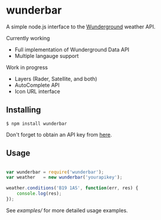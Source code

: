 # wunderbar
A simple node.js interface to the [Wunderground](http://www.wunderground.com/weather/api/d/docs) weather API.

Currently working
* Full implementation of Wunderground Data API
* Multiple langauge support

Work in progress
* Layers (Rader, Satellite, and both)
* AutoComplete API
* Icon URL interface

## Installing
```
$ npm install wunderbar
```
Don't forget to obtain an API key from [here](http://www.wunderground.com/weather/api).

## Usage
```js

var wunderbar = require('wunderbar');
var weather   = new wunderbar('yourapikey');

weather.conditions('B19 1AS', function(err, res) {
    console.log(res);
});

```

See *examples/* for more detailed usage examples.
